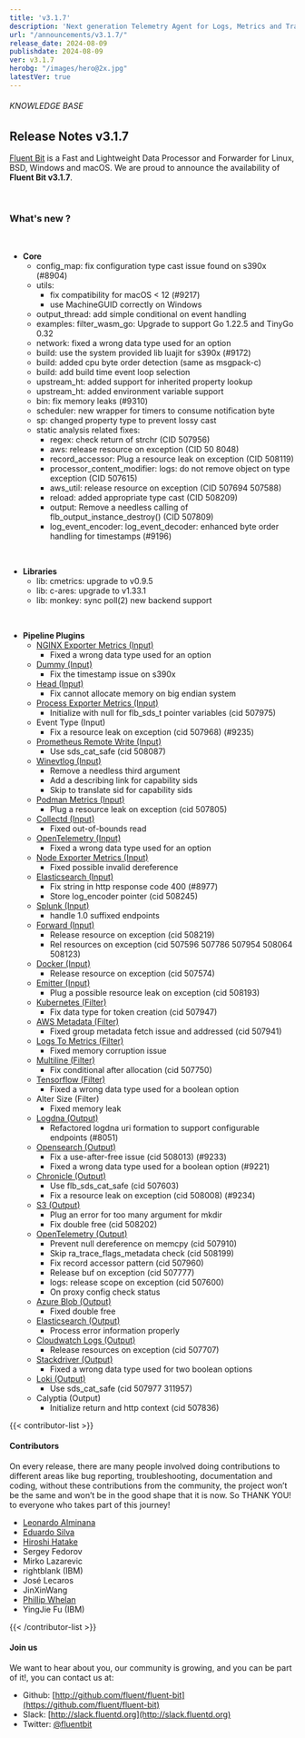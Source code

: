 ```yaml
---
title: 'v3.1.7'
description: 'Next generation Telemetry Agent for Logs, Metrics and Traces. '
url: "/announcements/v3.1.7/"
release_date: 2024-08-09
publishdate: 2024-08-09
ver: v3.1.7
herobg: "/images/hero@2x.jpg"
latestVer: true
---
```


###### KNOWLEDGE BASE

## Release Notes v3.1.7

[Fluent Bit](https://fluentbit.io) is a Fast and Lightweight Data Processor and Forwarder for Linux, BSD, Windows and macOS. We are proud to announce the availability of **Fluent Bit v3.1.7**.

<br>

### What's new ?

<br>

 - __Core__
   - config_map: fix configuration type cast issue found on s390x (#8904)
   - utils:
     - fix compatibility for macOS < 12 (#9217)
     - use MachineGUID correctly on Windows
   - output_thread: add simple conditional on event handling
   - examples: filter_wasm_go: Upgrade to support Go 1.22.5 and TinyGo 0.32
   - network: fixed a wrong data type used for an option
   - build: use the system provided lib luajit for s390x (#9172)
   - build: added cpu byte order detection (same as msgpack-c)
   - build: add build time event loop selection
   - upstream_ht: added support for inherited property lookup
   - upstream_ht: added environment variable support
   - bin: fix memory leaks (#9310)
   - scheduler: new wrapper for timers to consume notification byte
   - sp: changed property type to prevent lossy cast
   - static analysis related fixes:
     - regex: check return of strchr (CID 507956)
     - aws: release resource on exception (CID 50 8048)
     - record_accessor: Plug a resource leak on exception (CID 508119)
     - processor_content_modifier: logs: do not remove object on type exception (CID 507615)
     - aws_util: release resource on exception (CID 507694 507588)
     - reload: added appropriate type cast (CID 508209)
     - output: Remove a needless calling of flb_output_instance_destroy() (CID 507809)
     - log_event_encoder: log_event_decoder: enhanced byte order handling for timestamps (#9196)

<br>

 - __Libraries__
   - lib: cmetrics: upgrade to v0.9.5
   - lib: c-ares: upgrade to v1.33.1
   - lib: monkey: sync poll(2) new backend support

<br>

 - __Pipeline Plugins__
   - [NGINX Exporter Metrics (Input)](https://docs.fluentbit.io/manual/3.1/pipeline/inputs/nginx/)
      - Fixed a wrong data type used for an option
   - [Dummy (Input)](https://docs.fluentbit.io/manual/3.1/pipeline/inputs/dummy/)
      - Fix the timestamp issue on s390x
   - [Head (Input)](https://docs.fluentbit.io/manual/3.1/pipeline/inputs/head/)
      - Fix cannot allocate memory on big endian system
   - [Process Exporter Metrics (Input)](https://docs.fluentbit.io/manual/3.1/pipeline/inputs/process-exporter-metrics/)
      - Initialize with null for flb_sds_t pointer variables (cid 507975)
   - Event Type (Input)
      - Fix a resource leak on exception (cid 507968) (#9235)
   - [Prometheus Remote Write (Input)](https://docs.fluentbit.io/manual/3.1/pipeline/inputs/prometheus-remote-write/)
      - Use sds_cat_safe (cid 508087)
   - [Winevtlog (Input)](https://docs.fluentbit.io/manual/3.1/pipeline/inputs/windows-event-log-winevtlog/)
      - Remove a needless third argument
      - Add a describing link for capability sids
      - Skip to translate sid for capability sids
   - [Podman Metrics (Input)](https://docs.fluentbit.io/manual/3.1/pipeline/inputs/podman-metrics/)
      - Plug a resource leak on exception (cid 507805)
   - [Collectd (Input)](https://docs.fluentbit.io/manual/3.1/pipeline/inputs/collectd/)
      - Fixed out-of-bounds read
   - [OpenTelemetry (Input)](https://docs.fluentbit.io/manual/3.1/pipeline/inputs/opentelemetry/)
      - Fixed a wrong data type used for an option
   - [Node Exporter Metrics (Input)](https://docs.fluentbit.io/manual/3.1/pipeline/inputs/node-exporter-metrics/)
      - Fixed possible invalid dereference
   - [Elasticsearch (Input)](https://docs.fluentbit.io/manual/3.1/pipeline/inputs/elasticsearch/)
      - Fix string in http response code 400 (#8977)
      - Store log_encoder pointer (cid 508245)
   - [Splunk (Input)](https://docs.fluentbit.io/manual/3.1/pipeline/inputs/splunk/)
      - handle 1.0 suffixed endpoints
   - [Forward (Input)](https://docs.fluentbit.io/manual/3.1/pipeline/inputs/forward/)
      - Release resource on exception (cid 508219)
      - Rel resources on exception (cid 507596 507786 507954 508064 508123)
   - [Docker (Input)](https://docs.fluentbit.io/manual/3.1/pipeline/inputs/docker/)
      - Release resource on exception (cid 507574)
   - [Emitter (Input)](https://docs.fluentbit.io/manual/3.1/pipeline/filters/rewrite-tag#what-is-the-emitter/)
      - Plug a possible resource leak on exception (cid 508193)
   - [Kubernetes (Filter)](https://docs.fluentbit.io/manual/3.1/pipeline/filters/kubernetes/)
      - Fix data type for token creation (cid 507947)
   - [AWS Metadata (Filter)](https://docs.fluentbit.io/manual/3.1/pipeline/filters/aws-metadata/)
      - Fixed group metadata fetch issue and addressed (cid 507941)
   - [Logs To Metrics (Filter)](https://docs.fluentbit.io/manual/3.1/pipeline/filters/logs_to_metrics/)
      - Fixed memory corruption issue
   - [Multiline (Filter)](https://docs.fluentbit.io/manual/3.1/pipeline/filters/multiline/)
      - Fix conditional after allocation (cid 507750)
   - [Tensorflow (Filter)](https://docs.fluentbit.io/manual/3.1/pipeline/filters/tensorflow/)
      - Fixed a wrong data type used for a boolean option
   - Alter Size (Filter)
      - Fixed memory leak
   - [Logdna (Output)](https://docs.fluentbit.io/manual/3.1/pipeline/outputs/logdna/)
      - Refactored logdna uri formation to support configurable endpoints (#8051)
   - [Opensearch (Output)](https://docs.fluentbit.io/manual/3.1/pipeline/outputs/opensearch/)
      - Fix a use-after-free issue (cid 508013) (#9233)
      - Fixed a wrong data type used for a boolean option (#9221)
   - [Chronicle (Output)](https://docs.fluentbit.io/manual/3.1/pipeline/outputs/chronicle/)
      - Use flb_sds_cat_safe (cid 507603)
      - Fix a resource leak on exception (cid 508008) (#9234)
   - [S3 (Output)](https://docs.fluentbit.io/manual/3.1/pipeline/outputs/s3/)
      - Plug an error for too many argument for mkdir
      - Fix double free (cid 508202)
   - [OpenTelemetry (Output)](https://docs.fluentbit.io/manual/3.1/pipeline/outputs/opentelemetry/)
      - Prevent null dereference on memcpy (cid 507910)
      - Skip ra_trace_flags_metadata check (cid 508199)
      - Fix record accessor pattern (cid 507960)
      - Release buf on exception (cid 507777)
      - logs: release scope on exception (cid 507600)
      - On proxy config check status
   - [Azure Blob (Output)](https://docs.fluentbit.io/manual/3.1/pipeline/outputs/azure_blob/)
      - Fixed double free
   - [Elasticsearch (Output)](https://docs.fluentbit.io/manual/3.1/pipeline/outputs/elasticsearch/)
      - Process error information properly
   - [Cloudwatch Logs (Output)](https://docs.fluentbit.io/manual/3.1/pipeline/outputs/cloudwatch/)
      - Release resources on exception (cid 507707)
   - [Stackdriver (Output)](https://docs.fluentbit.io/manual/3.1/pipeline/outputs/stackdriver/)
      - Fixed a wrong data type used for two boolean options
   - [Loki (Output)](https://docs.fluentbit.io/manual/3.1/pipeline/outputs/loki/)
      - Use sds_cat_safe (cid 507977 311957)
   - Calyptia (Output)
      - Initialize return and http context (cid 507836)

{{< contributor-list >}}

#### Contributors

On every release, there are many people involved doing contributions to different areas like bug reporting, troubleshooting, documentation and coding, without these contributions from the community, the project won’t be the same and won’t be in the good shape that it is now. So THANK YOU! to everyone who takes part of this journey!

- [Leonardo Alminana](https://github.com/leonardo-albertovich)
- [Eduardo Silva](https://github.com/edsiper)
- [Hiroshi Hatake](https://github.com/cosmo0920)
- Sergey Fedorov
- Mirko Lazarevic
- rightblank (IBM)
- José Lecaros
- JinXinWang
- [Phillip Whelan](https://github.com/pwhelan)
- YingJie Fu (IBM)

{{< /contributor-list >}}

#### Join us

We want to hear about you, our community is growing, and you can be part of it!, you can contact us at:

* Github: [http://github.com/fluent/fluent-bit](https://github.com/fluent/fluent-bit)
* Slack: [http://slack.fluentd.org](http://slack.fluentd.org)
* Twitter: [@fluentbit](https://twitter.com/fluentbit)